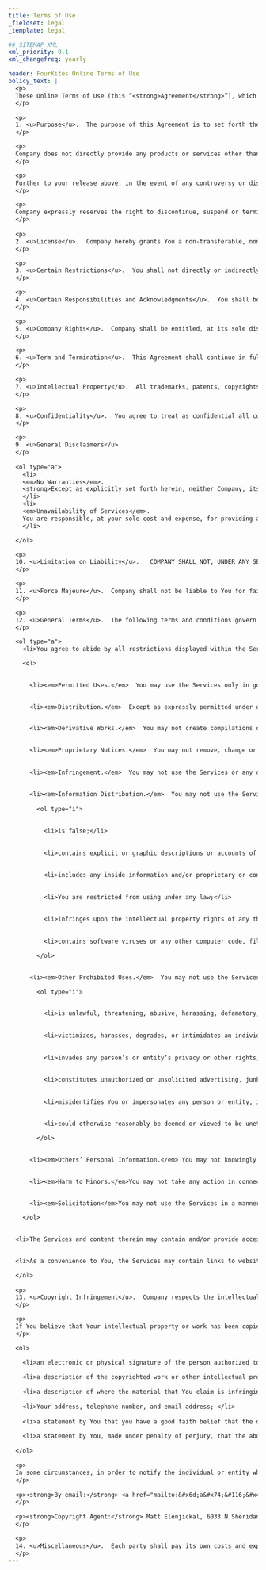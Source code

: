 ```yaml
---
title: Terms of Use
_fieldset: legal
_template: legal

## SITEMAP XML
xml_priority: 0.1
xml_changefreq: yearly

header: FourKites Online Terms of Use
policy_text: |
  <p>
  These Online Terms of Use (this “<strong>Agreement</strong>”), which is a legal agreement between you (“<strong>You</strong>” or “<strong>you</strong>”) and FourKites, Inc., a Delaware corporation (“<strong>Company</strong>”), shall govern Your use of and access to the Website (as defined below), and any software made available to you by or through the Company (the “<strong>Software</strong>”).  The Website and Software are referred to collectively herein as the “<strong>Services</strong>”.  By checking any acceptance boxes, clicking any acceptance buttons, submitting any text or content or simply by making any use of any of the Services, You (a) accept this Agreement and agree to be bound by each of its terms, and (b) represent and warrant to Company that (i) You are at least 13 years of age and have the authority to enter into this Agreement (either on your own behalf or by having a parent or legal guardian agree to the terms set forth herein on your behalf), (ii) this Agreement is binding and enforceable against You, (iii) to the extent an individual is accepting this Agreement on behalf of an entity, such individual has the right and authority to agree to all of the terms set forth herein on behalf of such entity, and (iv) You have read and understand Company's <a href="/privacy">Privacy Policy</a>, the terms of which are posted at the Website and incorporated herein by reference (the “<strong>Privacy Policy</strong>”), and agree to abide by the Privacy Policy.  Company may amend this Agreement from time to time, each of which amendments shall be deemed to be effective 2 days after posting the updated Agreement within the Services.  You should check the Website, the Software and this Agreement regularly to ensure You remain current on the terms and agreements set forth herein.
  </p>

  <p>
  1. <u>Purpose</u>.  The purpose of this Agreement is to set forth the terms and conditions under which, among other things, Company will license to You access to and use of the Services for purposes of (i) allowing You to post and/or review pick-up and/or delivery times for one or more shipments, (ii) allowing You to schedule delivery times, (iii) communicating with shippers and brokers, (iv) providing status updates as to truck availability, (v) generally engaging in certain other communications with participants in the trucking and/or shipping industry, (vi) learning more about Company's software and/or services, and/or (vii) accessing various other features and/or tools related to the foregoing.  References to “<strong>Website</strong>” shall mean the website currently located at <a href="http://www.fourkites.com">www.fourkites.com</a> and/or any other Websites operated by the Company from time to time pursuant to which you are able to utilize and/or access the Software.  To the extent you download and/or use the Company's mobile application, your use thereof shall be subject to and governed by the Terms of Use set forth therein from time to time.  The Services are also described within various pages of the Website and/or Software.  You should review these pages to gain a better understanding of the Services and the goals behind the Services.  Access to the Services for the purposes described above is sometimes referred to herein as the “<strong>Purpose</strong>”.
  </p>

  <p>
  Company does not directly provide any products or services other than making the Services available.  Company does not endorse or recommend the products or services of any particular company or individual.  Company is not Your agent.  Company shall not be liable in any way for the condition of any product, the performance of any service or any other action taken by any third party.  You agree that Company shall not be liable for any damages or costs of any type arising out of or in any way connected with any relationship initiated or any information learned through any of the Services.  Users of the Services are solely responsible for independently verifying the background, reputation, mission statement and credit-worthiness of those parties with whom they enter into, or with whom they prospectively will enter into, a transaction or engagement.
  </p>

  <p>            
  Further to your release above, in the event of any controversy or dispute regarding any transaction or engagement conducted through use of the Services (a “<strong>Dispute</strong>”), you hereby release Company, its affiliates and subsidiaries, and their respective directors, managers, officers, employees, agents, equity holders, successors and assigns (the “<strong>Released Parties</strong>”), and each of the foregoing, from any and all manner of action, claim or cause of action or suit, at law or in equity, and from any and all losses, damages, costs or expenses, including without limitation court costs and attorneys' fees, which you may have against the Released Parties, or any of them, known or unknown, disclosed or undisclosed, which arise out of or relate in any way to a Dispute.  If you are a California resident, you hereby waive your rights under Section 1542 of the California Civil Code, which states: “A general release does not extend to claims which the creditor does not know or suspect to exist in his favor at the time of executing the release, which if known by him must have materially affected his settlement with the debtor.”
  </p>

  <p>
  Company expressly reserves the right to discontinue, suspend or terminate the offering of one or all of its Services at any time.
  </p>
  
  <p>
  2. <u>License</u>.  Company hereby grants You a non-transferable, non-exclusive, revocable, limited license to access and use the Services, on a hosted software-as-a-service basis, as made available from time to time during the Term (as defined below) solely for the Purpose.  Company may, from time to time, update or modify the Services, release new versions of any portion of the Services or create new modules related thereto, each of which may, at Company's discretion, be included within the license described above.  You shall not be permitted to sublicense or transfer any of Your rights hereunder including, without limitation, access to the Services.
  </p>

  <p>
  3. <u>Certain Restrictions</u>.  You shall not directly or indirectly copy or reproduce all or any part of the Services, whether electronically, mechanically or otherwise, in any form including, but not limited to, the copying of presentation, style or organization.  You shall use the Services solely for their intended purposes and shall not use the Services for the benefit of any third party except as specifically contemplated under this Agreement.  You shall not use the Services to post, transmit, convey, submit, distribute, store or destroy any content, data, personal information, photographs, descriptions, drawings, content, audio materials, text, messages or other information (collectively, “<strong>Posted Information</strong>”): (a) in violation of any applicable law, statute, ordinance or regulation; (b) in a manner that will infringe the intellectual property rights of others; (c) that is defamatory, obscene or trade libelous; (d) that contains any viruses, Trojan horses, worms, time bombs, cancel bots or other computer programming routines that are intended to damage, detrimentally interfere with, surreptitiously intercept or expropriate any system, data or personal information; (e) that is false, misleading or inaccurate in any way; (f) that is inappropriate or pornographic in any way; or (g) in violation of any acceptable use policy or other policy posted at the Website from time to time.  You shall not violate or attempt to violate the security of any portion of the Services. You shall not reverse engineer, decompile, disassemble or otherwise attempt to derive source code or other trade secrets from the Services, including, without limitation, any of the Software.  You shall defend and indemnify Company, at Your sole cost and expense, from and against any claims, damages, liabilities and/or expenses arising out of Your breach of any of Your obligations or representations set forth in this Section 3.  For purposes of clarity, You should not, under any set of circumstances, provide any false information or otherwise seek to obtain any user name or password to access any of the Services (i) for purposes of competing with the Company, or (ii) for any purpose other than to use the Services for their intended purposes.
  </p>

  <p>
  4. <u>Certain Responsibilities and Acknowledgments</u>.  You shall be solely responsible for: (i) all Posted Information you post through or within the Services; (ii) ensuring that all Posted Information is accurate; (iii) complying with all applicable laws, rules and regulations at all times; and (iv) maintaining all passwords and access codes to the Services, and refraining from sharing or otherwise permitting third parties to use any such passwords and/or access codes to access the Services.  You acknowledge that once a message, content or any Posted Information is submitted or posted through the Services, You may not be able to withdraw or delete it.
  </p>

  <p>
  5. <u>Company Rights</u>.  Company shall be entitled, at its sole discretion, to: (i) remove or cancel any Posted Information that Company deems to be offensive, illegal, inaccurate, contrary to any agreement or contract or inappropriate in any way, and Company shall not be liable to You or any other party on account of any such decision; (ii) review all Posted Information to ensure that it complies with all applicable rules and policies; or (iii) suspend, restrict and/or terminate, without notice of any kind, Your access to the Services for any reason.  Notwithstanding the foregoing, Company shall not be required to review or monitor any Posted Information entered into the Services or otherwise posted by You in connection with the Services, and You shall be solely responsible for the veracity and accuracy of all such data, content and information.
  </p>

  <p>
  6. <u>Term and Termination</u>.  This Agreement shall continue in full force until the earlier to occur of (i) either party providing written or electronic notice of termination to the other party (at which point You shall no longer be entitled to access the Services), or (ii) Company electing, in its sole and absolute discretion, to terminate Your access to the Services, with or without notice (the “<strong>Term</strong>”).  Upon termination of this Agreement for any reason, You shall no longer be entitled to access or use the Services.  In addition to the foregoing, in the event that Company determines, in its sole and absolute discretion, that You have breached this Agreement, threatened to breach this Agreement, committed any fraud or deception, breached any Company policy in effect from time to time or otherwise failed to perform to the standards required of Company, Company shall be entitled, at its discretion and in addition to any other remedies it may have hereunder and/or at law, to terminate, cancel or suspend Your access to the Services, in each of the foregoing cases at any time and for any period of time.  Company shall not be responsible for the return of any Posted Information of any kind to You upon any termination of this Agreement or suspension of Your access to the Services, including without limitation any information input into the Services by You.  Sections 3, 4, 5, 6, 7, 8, 9, 10, 11, 12, 13 and 14 of this Agreement shall survive any termination of this Agreement.
  </p>

  <p>
  7. <u>Intellectual Property</u>.  All trademarks, patents, copyrights and other intellectual property rights owned by either party on the date hereof shall continue to be owned solely by such party, and except as set forth herein, nothing in this Agreement shall be deemed to confer any rights to any such intellectual property on the other party.  For purposes of clarity: (i) as between You and Company, You shall be deemed to be the sole owner of all Posted Information entered into the Services; and (ii) Company is the sole owner of the name “FourKites”, as well as the Website, the Software and all source code, object code, software, content, copyrights, trademarks, patents and other intellectual property related thereto or included therein.  All suggestions, recommendations, bug-fixes, error-fixes or other communications from You to Company regarding the Services shall, upon submission to Company, be owned solely and exclusively by Company.  You acknowledge and agree that the applicable supplier(s) of any third party software, music, videos and/or content included within the Services shall own all worldwide rights, title and interest in and to such third party software (and any intellectual property rights therein), subject to such suppliers’ license of such materials to Company.  In exchange for Your use of the Services, You hereby grant to Company an unlimited, perpetual, irrevocable, fully-paid, transferable, assignable, sub-licensable, worldwide license to use, reproduce, modify, publish, edit, translate, distribute, commercially exploit, repurpose, perform and display any and all Posted Information You post within the Services, alone or as part of other works in any form, media or technology whether now known or hereafter developed, and to sublicense such rights through multiple tiers of sublicensees.
  </p>

  <p>
  8. <u>Confidentiality</u>.  You agree to treat as confidential all confidential information of Company, not to use such confidential information for any purpose other than to the limited extent necessary to use the Services and not to disclose such confidential information to any third party except as may be reasonably required pursuant to this Agreement and subject to confidentiality obligations at least as protective as those set forth herein.  Without limiting the generality of the foregoing, You shall use at least the same degree of care which You use to prevent the disclosure of Your own confidential information of like importance to prevent the disclosure of confidential information disclosed by Company, <u>provided</u>, <u>however</u>, that in no event shall such degree of care be less than reasonable in light of general industry practice.
  </p>

  <p>
  9. <u>General Disclaimers</u>.
  </p>
  
  <ol type="a">
    <li>
    <em>No Warranties</em>.  
    <strong>Except as explicitly set forth herein, neither Company, its affiliates, subsidiaries or any of such party's equity holders, directors, managers, officers, employees, agents, suppliers, licensors nor the like, makes any warranties of any kind, either expressed or implied, including, without limitation, (a) warranties of merchantability or fitness for a particular purpose, (b) that the Services will be error-free, (c) as to a minimum level of uptime for the Services, (d) as to the condition, utility or potential uses of any product or service listed as part of the Services, (e) as to the accuracy or timeliness of any information posted within the Services, or (f) as to the results that may be obtained by You by using any of the Company's services.  You agree and acknowledge that the Services are licensed and/or provided hereunder on an “as is” basis.  In addition, You hereby agree and acknowledge that: (i) Company shall not be responsible for any actions taken by any other party using the Services or reviewing any of Your Posted Information; (ii) Company does not recommend or endorse any third parties hereunder, and makes no representations or warranties whatsoever regarding any such third party; (iii) Company is not responsible for any other party's compliance with applicable laws, rules or regulations (including, without limitation, any licensing requirements); (iv) Company's services are administrative in nature and Company is not responsible for verifying the accuracy or veracity of any Posted Information; (v) You are solely responsible for taking all precautions necessary to maintain the safety of your person in connection with the use of any products or services; and (vi) the Services may not function properly or as intended at times.</strong>
    </li>
    <li>
    <em>Unavailability of Services</em>.  
    You are responsible, at your sole cost and expense, for providing all equipment necessary to access the Services.  While it is Company's objective to make the Services accessible at all times, the Services may be unavailable from time to time for any reason including, without limitation, routine maintenance.  In addition, various portions of the Services may operate slowly from time to time.  You understand and acknowledge that due to circumstances both within and outside of the control of Company, access to the Services may be interrupted, suspended or terminated from time to time.  In particular, and not in limitation of the foregoing, Company shall not be liable in any way for any delay in responding to an inquiry or question forwarded by You or the effects any delay or unavailability may have on You.  YOU AGREE THAT COMPANY SHALL NOT BE LIABLE FOR ANY DAMAGES ARISING FROM ANY SUCH INTERRUPTION, SUSPENSION OR TERMINATION OF THE SERVICES AND THAT YOU SHALL PUT IN PLACE CONTINGENCY PLANS TO ACCOUNT FOR SUCH PERIODIC INTERRUPTIONS OR SUSPENSIONS OF THE SERVICES.
    </li>

  </ol>

  <p> 
  10. <u>Limitation on Liability</u>.   COMPANY SHALL NOT, UNDER ANY SET OF CIRCUMSTANCES, BE LIABLE TO YOU FOR ANY SPECIAL, INCIDENTAL, INDIRECT, PUNATIVE OR CONSEQUENTIAL DAMAGES, INCLUDING, BUT NOT LIMITED TO, LOST PROFITS OR DATA, ARISING OUT OF THIS AGREEMENT OR YOUR USE OF THE SERVICES, WHETHER BASED IN CONTRACT, TORT OR ANY OTHER LEGAL THEORY, EVEN IF ADVISED OF THE POSSIBLITY OF SUCH DAMAGES.  IN ANY EVENT, COMPANY'S TOTAL LIABILITY TO YOU FOR ANY CLAIM ARISING HEREUNDER OR RELATED HERETO SHALL NOT EXCEED $50 IN THE AGGREGATE.
  </p>

  <p>
  11. <u>Force Majeure</u>.  Company shall not be liable to You for failure or delay in performing any obligations hereunder if such failure or delay is due to circumstances beyond its reasonable control.
  </p>

  <p> 
  12. <u>General Terms</u>.  The following terms and conditions govern general use of the Website and, in certain instances, the other Services:
  </p>

  <ol type="a">
    <li>You agree to abide by all restrictions displayed within the Services, as and when they are updated from time to time, including, without limitation, the rules in this Section 12.  Company reserves the right to remove any content You post within the Services, block the sending of any inquiry or other content Company deems inappropriate in its sole discretion, and may terminate all access to the Services at any time in its sole discretion for any or no reason.  While Company reserves the right to monitor all postings and/or content posted within the Services, it has no obligation to do so.</li>

    <ol>

      
      <li><em>Permitted Uses.</em>  You may use the Services only in good faith for the purposes described herein.  You may download and print out portions of the content from the Services for non-commercial purposes provided that You follow the rules in this Agreement.  You may not use the Services to promote another business or commercial venture.</li>

      
      <li><em>Distribution.</em>  Except as expressly permitted under other provisions of this Agreement, You may not modify, reproduce, duplicate, copy, photocopy, print, republish, display, translate, transmit, distribute, sell, resell, rent, lease, loan, exploit, reduce to any electronic medium or machine-readable form, or otherwise make available in any form or by any means all or any portion of the Services, the content or any information or materials retrieved from either of them, including, without limitation, graphics and logos, in whole or in part, for any purpose.</li>

      
      <li><em>Derivative Works.</em>  You may not create compilations or derivative works of the Services, the Website or Software content or any other materials from the Services.</li>

      
      <li><em>Proprietary Notices.</em>  You may not remove, change or obscure and You must retain on all copies of the content You download any copyright notice or other proprietary notice, Privacy Policy, legal disclosures or terms of use contained in the content or within the Services.</li>
     
      
      <li><em>Infringement.</em>  You may not use the Services or any other materials from the Services in any manner that may infringe upon any copyright or other intellectual property right, proprietary right, or property right of Company or any third party.</li>
      
      
      <li><em>Information Distribution.</em>  You may not use the Services or any communications service, chat room, message board, blog, forum, newsgroup, or other interactive service that may be available to You on or through the Services to transmit, upload, post, distribute or facilitate distribution of, or otherwise make available any information or content, including text, communications, software, images, sounds, data or other information, that:</li>
    
        <ol type="i">

          
          <li>is false;</li>
          
          
          <li>contains explicit or graphic descriptions or accounts of sexual acts, including, without limitation, sexual language of a violent or threatening nature directed at another individual or group of individuals;</li>
          
          
          <li>includes any inside information and/or proprietary or confidential information learned or disclosed under nondisclosure agreements;</li>
          
          
          <li>You are restricted from using under any law;</li>
          
          
          <li>infringes upon the intellectual property rights of any third party; or</li>
          
          
          <li>contains software viruses or any other computer code, files or programs that are designed or intended to disrupt, damage, or limit the functions of any software, hardware, or telecommunications equipment or to damage or obtain unauthorized access to any data or other information of any other party.</li>

        </ol>

      
      <li><em>Other Prohibited Uses.</em>  You may not use the Services for any purpose that:</li>

        <ol type="i">

          
          <li>is unlawful, threatening, abusive, harassing, defamatory, libelous, deceptive, fraudulent, invasive of another's privacy, tortious, or otherwise violates Company's rules or policies;</li>
          
          
          <li>victimizes, harasses, degrades, or intimidates an individual or group of individuals on the basis of religion, gender, sexual orientation, race, ethnicity, age, disability, or any other classification protected by law;</li>
          
          
          <li>invades any person’s or entity’s privacy or other rights;</li>
          
          
          <li>constitutes unauthorized or unsolicited advertising, junk or bulk e-mail (also known as “spamming”), chain letters, any other form of unauthorized solicitation, or any form of lottery or gambling;</li>
          
          
          <li>misidentifies You or impersonates any person or entity, including, without limitation, any employee or representative of Company, or falsely states, implies, or otherwise misrepresents Your affiliation with a person or entity by, for example, pretending to be someone other than You or pretending to represent a company or organization that You are not affiliated with or authorized to represent; or</li>
          
          
          <li>could otherwise reasonably be deemed or viewed to be unethical, illegal or offensive.</li>

        </ol>

      
      <li><em>Others’ Personal Information.</em> You may not knowingly solicit or collect personal information from a child 12 years old or younger without appropriate prior verifiable parental consent.</li>

      
      <li><em>Harm to Minors.</em>You may not take any action in connection with the Services to harm minors in any way.</li>

      
      <li><em>Solicitation</em>You may not use the Services in a manner that violates any state or federal law regulating commercial e-mail, facsimile transmissions or telephone solicitations.</li>

    </ol>

  
  <li>The Services and content therein may contain and/or provide access to content provided by third parties, including, without limitation, information, dialogue, opinions, stories, advice, recommendations, statistical data, text, software, music, routines, sound, photographs, graphics, video, messages, and other materials, whether publicly or privately posted to or e-mailed or otherwise transmitted through the Services (“<strong>Third Party Content</strong>”) that may include content You find to be offensive, indecent or objectionable.  The third party from whom any such Third Party Content originates is solely responsible for it and Company assumes no responsibility to verify, has no control or influence over, makes no representations regarding, and does not guarantee the accuracy, integrity or quality of any Third Party Content.  Accordingly, Company has no liability of any kind to You or any other person relating to any Third Party Content, including, without limitation, mistake, misstatement of law, omission, falsehood, defamation, obscenity, pornography, profanity, opinion, representation and any other content contained in the Third Party Content or for any loss or damage of any kind incurred as a result of the use of any Third Party Content.  Statements of opinion and commentary in Third Party Content are those of the third party and, unless Company expressly states in writing to the contrary, Company neither endorses nor adopts as its belief any such statements.  Company may provide information in articles Company posts or links to through the Services only for educational and general informational purposes and not as professional advice.  Company has made no attempt to verify any information contained in any such articles.</li>

  
  <li>As a convenience to You, the Services may contain links to websites that are owned and operated by third parties that are not affiliated with Company.  When You uses these links, You will leave the Website and Company will have no ability to protect Your interests.  You visit linked websites at Your own risk and it is Your responsibility to take any protective measures to guard against viruses and other destructive elements.  Company is not responsible for and, unless it expressly states otherwise in writing, makes no warranty or representation regarding and does not endorse any linked website or any service, product or information provided on or through the linked website.

  </ol>
  
  <p>            
  13. <u>Copyright Infringement</u>.  Company respects the intellectual property of others, and asks You and all users to do the same.  Material available on or through other websites may be protected by copyright and the intellectual property laws of the United States and/or other countries, and the terms of use of those websites, and not this Agreement, govern Your use of that material.  It is Company's policy, in appropriate circumstances and at its discretion, to disable and/or terminate the accounts of users who may infringe or repeatedly infringe the copyrights or other intellectual property rights of Company and/or others.
  </p>

  <p>            
  If You believe that Your intellectual property or work has been copied in a way that constitutes copyright infringement, or that your intellectual property rights have been otherwise violated, please provide Company's Agent for Notice with the following information in English (Your “<strong>Notice</strong>”):
  </p>

  <ol>

  	<li>an electronic or physical signature of the person authorized to act on behalf of the owner of the copyright or other intellectual property interest; </li>
  	
    <li>a description of the copyrighted work or other intellectual property that You claim has been infringed; </li>
  	
    <li>a description of where the material that You claim is infringing is located within the Services; </li>
  	
    <li>Your address, telephone number, and email address; </li>
  	
    <li>a statement by You that you have a good faith belief that the disputed use is not authorized by the copyright or intellectual property owner, its agent, or the law; </li>
  	
    <li>a statement by You, made under penalty of perjury, that the above information in Your Notice is accurate and that You are the copyright or intellectual property owner or authorized to act on the copyright or intellectual property owner's behalf. </li>
  
  </ol>

  <p>
  In some circumstances, in order to notify the individual or entity who or which provided the allegedly infringing content to which Company has disabled access, Company may forward a copy of a valid Notice including name and email address to such individual or entity.  Company's Agent for Notice of claims of copyright or other intellectual property infringement can be reached as follows:
  </p>
  
  <p><strong>By email:</strong> <a href="mailto:&#x6d;a&#x74;&#116;&#x40;f&#x6f;urk&#x69;t&#101;&#115;&#46;c&#111;m">&#x6d;a&#x74;&#116;&#x40;f&#x6f;urk&#x69;t&#101;&#115;&#46;c&#111;m</a>
  </p>
  
  <p><strong>Copyright Agent:</strong> Matt Elenjickal, 6033 N Sheridan Rd, #29G, Chicago, IL, 60660
  </p>

  <p>
  14. <u>Miscellaneous</u>.  Each party shall pay its own costs and expenses in connection with this Agreement and its activities hereunder.  The rights and obligations of the parties under this Agreement shall be governed by the laws of the State of Illinois, without reference to conflict of law principles, and all disputes arising hereunder or in connection with this or any Services shall be resolved in the appropriate Federal or state court located solely and exclusively in Cook County, Illinois.  You hereby consent to exclusive jurisdiction in Illinois, and agree not to raise any defense of <em>forum non conviens</em> or any similar defense.  The relationship between the parties under this Agreement is that of independent contractors and neither shall be, nor represent itself to be, the joint venture, franchiser, franchisee, partner, agent, employee or representative of the other party for any purpose whatsoever.  This Agreement shall inure to the benefit of and be binding upon the parties hereto and their respective successors and assigns, but shall not be assignable by You without Company's prior written consent.  If any provision of this Agreement is held to be unenforceable or invalid for any reason, or if any governmental agency rules that any portion of this Agreement is illegal or contrary to public policy, the remaining provisions, to the extent feasible, will continue in full force and effect with such unenforceable or invalid provision to be changed and interpreted to best accomplish its original intent and objectives.
  </p>
---
```

